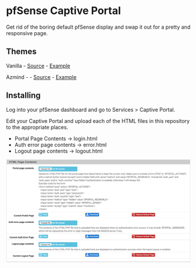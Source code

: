 # pfSense Captive Portal

Get rid of the boring default pfSense display and swap it out for a pretty and responsive page.

## Themes

Vanilla - [Source](https://github.com/kobaltz/pfsense_captive_portal/tree/gh-pages/vanilla) - [Example](https://kobaltz.github.io/pfsense_captive_portal/vanilla/login-username-password.html)

Azmind -  - [Source](https://github.com/kobaltz/pfsense_captive_portal/tree/gh-pages/azmind) - [Example](https://kobaltz.github.io/pfsense_captive_portal/azmind/login-username-password.html)

## Installing

Log into your pfSense dashboard and go to Services > Captive Portal.

Edit your Captive Portal and upload each of the HTML files in this repository to the appropriate places.

  - Portal Page Contents -> login.html
  - Auth error page contents -> error.html
  - Logout page contents -> logout.html

![Settings](settings.png)
